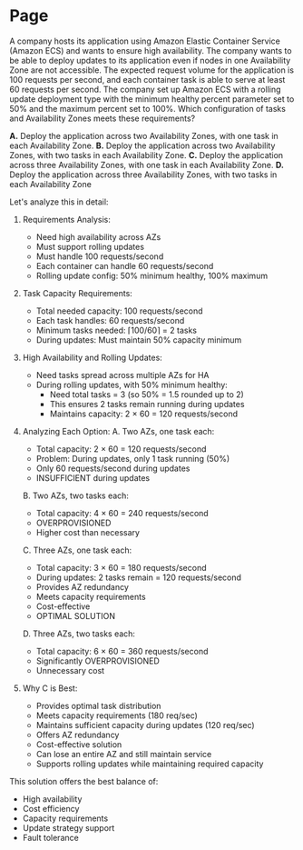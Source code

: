 # Page

A company hosts its application using Amazon Elastic Container Service (Amazon ECS) and wants to ensure high availability. The company wants to be able to deploy updates to its application even if nodes in one Availability Zone are not accessible. The expected request volume for the application is 100 requests per second, and each container task is able to serve at least 60 requests per second. The company set up Amazon ECS with a rolling update deployment type with the minimum healthy percent parameter set to 50% and the maximum percent set to 100%. Which configuration of tasks and Availability Zones meets these requirements?



**A.** Deploy the application across two Availability Zones, with one task in each Availability Zone. **B.** Deploy the application across two Availability Zones, with two tasks in each Availability Zone. **C.** Deploy the application across three Availability Zones, with one task in each Availability Zone. **D.** Deploy the application across three Availability Zones, with two tasks in each Availability Zone





Let's analyze this in detail:

1. Requirements Analysis:
   * Need high availability across AZs
   * Must support rolling updates
   * Must handle 100 requests/second
   * Each container can handle 60 requests/second
   * Rolling update config: 50% minimum healthy, 100% maximum
2. Task Capacity Requirements:
   * Total needed capacity: 100 requests/second
   * Each task handles: 60 requests/second
   * Minimum tasks needed: ⌈100/60⌉ = 2 tasks
   * During updates: Must maintain 50% capacity minimum
3. High Availability and Rolling Updates:
   * Need tasks spread across multiple AZs for HA
   * During rolling updates, with 50% minimum healthy:
     * Need total tasks = 3 (so 50% = 1.5 rounded up to 2)
     * This ensures 2 tasks remain running during updates
     * Maintains capacity: 2 × 60 = 120 requests/second
4.  Analyzing Each Option: A. Two AZs, one task each:

    * Total capacity: 2 × 60 = 120 requests/second
    * Problem: During updates, only 1 task running (50%)
    * Only 60 requests/second during updates
    * INSUFFICIENT during updates

    B. Two AZs, two tasks each:

    * Total capacity: 4 × 60 = 240 requests/second
    * OVERPROVISIONED
    * Higher cost than necessary

    C. Three AZs, one task each:

    * Total capacity: 3 × 60 = 180 requests/second
    * During updates: 2 tasks remain = 120 requests/second
    * Provides AZ redundancy
    * Meets capacity requirements
    * Cost-effective
    * OPTIMAL SOLUTION

    D. Three AZs, two tasks each:

    * Total capacity: 6 × 60 = 360 requests/second
    * Significantly OVERPROVISIONED
    * Unnecessary cost
5. Why C is Best:
   * Provides optimal task distribution
   * Meets capacity requirements (180 req/sec)
   * Maintains sufficient capacity during updates (120 req/sec)
   * Offers AZ redundancy
   * Cost-effective solution
   * Can lose an entire AZ and still maintain service
   * Supports rolling updates while maintaining required capacity

This solution offers the best balance of:

* High availability
* Cost efficiency
* Capacity requirements
* Update strategy support
* Fault tolerance
